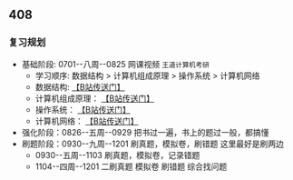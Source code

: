 ## 408

### 复习规划
* 基础阶段: 0701--八周--0825 网课视频 `王道计算机考研`
  + 学习顺序: 数据结构 > 计算机组成原理 > 操作系统 > 计算机网络
  + 数据结构: [【B站传送门】](https://www.bilibili.com/video/BV1b7411N798)
  + 计算机组成原理： [【B站传送门】](https://www.bilibili.com/video/BV1ps4y1d73V)
  + 操作系统： [【B站传送门】](https://www.bilibili.com/video/BV1YE411D7nH)
  + 计算机网络： [【B站传送门】](https://www.bilibili.com/video/BV19E411D78Q)
* 强化阶段：0826--五周--0929 把书过一遍，书上的题过一般，都搞懂
* 刷题阶段：0930--九周--1201 刷真题，模拟卷，刷错题  这里最好是刷两边
  + 0930--五周--1103 刷真题，模拟卷，记录错题
  + 1104--四周--1201 二刷真题 模拟卷 刷错题 综合找问题
  